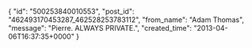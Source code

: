  {
   "id": "500253840010553",
   "post_id": "462493170453287_462528253783112",
   "from_name": "Adam Thomas",
   "message": "Pierre.  ALWAYS PRIVATE.",
   "created_time": "2013-04-06T16:37:35+0000"
 }
